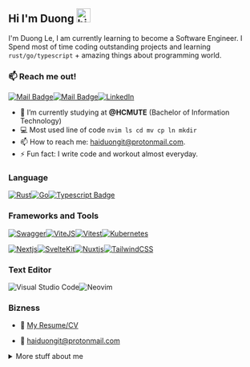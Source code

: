 ## Hi I'm Duong <img src="https://user-images.githubusercontent.com/1303154/88677602-1635ba80-d120-11ea-84d8-d263ba5fc3c0.gif" width="28px" alt="hi">

I'm Duong Le, I am currently learning to become a Software Engineer. I Spend most of time coding outstanding projects and learning `rust/go/typescript` + amazing things about programming world.

### :mailbox: Reach me out!

[![Mail Badge](https://img.shields.io/badge/Gmail-D14836?style=for-the-badge&logo=gmail&logoColor=white)](mailto:songji2k@gmail.com)[![Mail Badge](https://img.shields.io/badge/protonmail-8B89CC?style=for-the-badge&logo=protonmail&logoColor=white)](mailto:haiduongit@protonmail.com)[![LinkedIn](https://img.shields.io/badge/linkedin-%230077B5.svg?style=for-the-badge&logo=linkedin&logoColor=white)](https://www.linkedin.com/in/le-ho-hai-duong-8b7382220/)

<!-- TODO: Add last video link -->

- 🔭 I’m currently studying at **@HCMUTE** (Bachelor of Information Technology)
- :computer: Most used line of code `nvim ls cd mv cp ln mkdir`
- 📫 How to reach me: haiduongit@protonmail.com.
- ⚡ Fun fact: I write code and workout almost everyday.

<!-- TODO: Make technologies links takes you to repositories -->

### Language

[![Rust](https://img.shields.io/badge/rust-%23000000.svg?style=for-the-badge&logo=rust&logoColor=white)](#)[![Go](https://img.shields.io/badge/Go-00ADD8?style=for-the-badge&logo=go&logoColor=white)](#)[![Typescript Badge](https://img.shields.io/badge/TypeScript-007ACC?style=for-the-badge&logo=typescript&logoColor=white)](#)

### Frameworks and Tools

[![Swagger](https://img.shields.io/badge/Swagger-85EA2D?style=for-the-badge&logo=Swagger&logoColor=white)](#)[![ViteJS](https://img.shields.io/badge/Vite-B73BFE?style=for-the-badge&logo=vite&logoColor=FFD62E)](#)[![Vitest](https://img.shields.io/badge/Vitest-6E9F18.svg?style=for-the-badge&logo=Vitest&logoColor=white)](#)[![Kubernetes](https://img.shields.io/badge/kubernetes-%23326ce5.svg?style=for-the-badge&logo=kubernetes&logoColor=white)](#)

[![Nextjs](https://img.shields.io/badge/next.js-fff?style=for-the-badge&logo=nextdotjs&logoColor=000&labelColor=fff&color=000)](#)[![SvelteKit](https://img.shields.io/badge/SvelteKit-FF3E00?style=for-the-badge&logo=Svelte&logoColor=white)](#)[![Nuxtjs](https://img.shields.io/badge/Nuxt-002E3B?style=for-the-badge&logo=nuxtdotjs&logoColor=#00DC82)](#)[![TailwindCSS](https://img.shields.io/badge/Tailwind_CSS-38B2AC?style=for-the-badge&logo=tailwind-css&logoColor=white)](#)

### Text Editor

![Visual Studio Code](https://img.shields.io/badge/Visual%20Studio%20Code-0078d7.svg?style=for-the-badge&logo=visual-studio-code&logoColor=white)![Neovim](https://img.shields.io/badge/Neovim-43a047.svg?style=for-the-badge&logo=neovim&logoColor=43a047&labelColor=fff&color=43a047)

### Bizness

- :paperclip: [My Resume/CV](https://github.com/nomorechokedboy/nomorechokedboy/blob/master/public/resumes/Resume-v2.0.pdf)

- :email: haiduongit@protonmail.com

<details>
<summary>
  More stuff about me
</summary>

<br >

### Coding Stats

<!--START_SECTION:waka-->

```txt
Go                10 hrs 43 mins  █████████████████▒░░░░░░░   69.81 %
JSON              2 hrs 37 mins   ████▒░░░░░░░░░░░░░░░░░░░░   17.03 %
netrw             57 mins         █▓░░░░░░░░░░░░░░░░░░░░░░░   06.28 %
Protocol Buffer   25 mins         ▓░░░░░░░░░░░░░░░░░░░░░░░░   02.81 %
TypeScript        19 mins         ▓░░░░░░░░░░░░░░░░░░░░░░░░   02.08 %
```

<!--END_SECTION:waka-->

</details>
